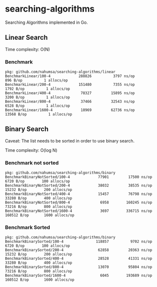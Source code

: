 # searching-algorithms

Searching Algorithms implemented in Go.

## Linear Search

Time complexity: O(N)

### Benchmark

```
pkg: github.com/nahumsa/searching-algorithms/linear
BenchmarkLinear/100-4         	  288826	      3797 ns/op	     896 B/op	       1 allocs/op
BenchmarkLinear/200-4         	  151480	      7355 ns/op	    1792 B/op	       1 allocs/op
BenchmarkLinear/400-4         	   78327	     15895 ns/op	    3200 B/op	       1 allocs/op
BenchmarkLinear/800-4         	   37466	     32543 ns/op	    6528 B/op	       1 allocs/op
BenchmarkLinear/1600-4        	   18969	     62736 ns/op	   13568 B/op	       1 allocs/op
```

## Binary Search

Caveat: The list needs to be sorted in order to use binary search.

Time complexity: O(log N)

### Benchmark not sorted

```
pkg: github.com/nahumsa/searching-algorithms/binary
BenchmarkBinaryNotSorted/100-4         	   77901	     17500 ns/op	    6720 B/op	     100 allocs/op
BenchmarkBinaryNotSorted/200-4         	   38032	     38535 ns/op	   15232 B/op	     200 allocs/op
BenchmarkBinaryNotSorted/400-4         	   15457	     76798 ns/op	   33280 B/op	     400 allocs/op
BenchmarkBinaryNotSorted/800-4         	    6958	    160245 ns/op	   73216 B/op	     800 allocs/op
BenchmarkBinaryNotSorted/1600-4        	    3697	    336715 ns/op	  160512 B/op	    1600 allocs/op
```

### Benchmark Sorted

```
pkg: github.com/nahumsa/searching-algorithms/binary
BenchmarkBinarySorted/100-4         	  118857	      9702 ns/op	    6720 B/op	     100 allocs/op
BenchmarkBinarySorted/200-4         	   62858	     20363 ns/op	   15232 B/op	     200 allocs/op
BenchmarkBinarySorted/400-4         	   28528	     41331 ns/op	   33280 B/op	     400 allocs/op
BenchmarkBinarySorted/800-4         	   13070	     95804 ns/op	   73216 B/op	     800 allocs/op
BenchmarkBinarySorted/1600-4        	    6045	    193689 ns/op	  160512 B/op	    1600 allocs/op
```